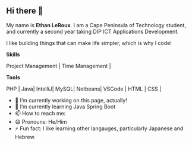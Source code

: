 ## Hi there 👋

My name is **Ethan LeRoux**. I am a Cape Peninsula of Technology student, and currently a second year taking DIP ICT Applications Development.

I like building things that can make life simpler, which is why I code!

**Skills**

Project Management | Time Management |

**Tools**

PHP | Java| IntelliJ| MySQL| Netbeans| VSCode | HTML | CSS |

- 🔭 I’m currently working on this page, actually!
- 🌱 I’m currently learning Java Spring Boot
- 📫 How to reach me: 
- 😄 Pronouns: He/Him
- ⚡ Fun fact: I like learning other langauges, particularly Japanese and Hebrew.
